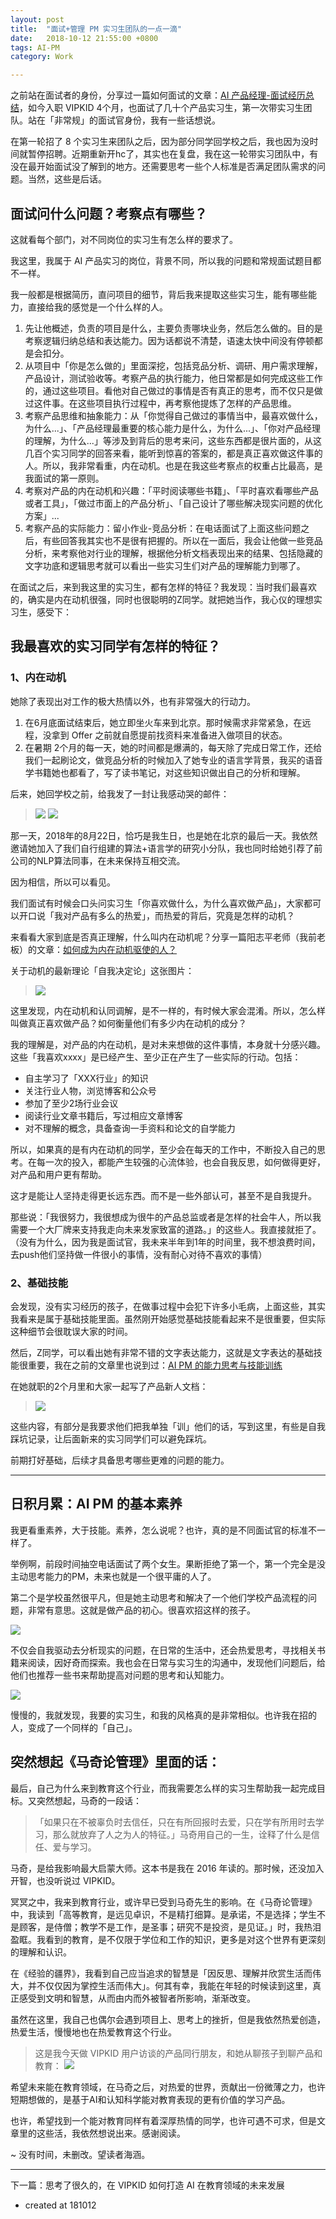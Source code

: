 ```yaml
---
layout: post
title:  "面试+管理 PM 实习生团队的一点一滴"
date:   2018-10-12 21:55:00 +0800
tags: AI-PM
category: Work

---
```


之前站在面试者的身份，分享过一篇如何面试的文章：[AI 产品经理-面试经历总结](http://www.ramywu.com/work/2018/05/31/AI-PM-Interview/)，如今入职 VIPKID 4个月，也面试了几十个产品实习生，第一次带实习生团队。站在「非常规」的面试官身份，我有一些话想说。


在第一轮招了 8 个实习生来团队之后，因为部分同学回学校之后，我也因为没时间就暂停招聘。近期重新开hc了，其实也在复盘，我在这一轮带实习团队中，有没在最开始面试没了解到的地方。还需要思考一些个人标准是否满足团队需求的问题。当然，这些是后话。

## 面试问什么问题？考察点有哪些？

这就看每个部门，对不同岗位的实习生有怎么样的要求了。

我这里，我属于 AI 产品实习的岗位，背景不同，所以我的问题和常规面试题目都不一样。

我一般都是根据简历，直问项目的细节，背后我来提取这些实习生，能有哪些能力，直接给我的感觉是一个什么样的人。

1. 先让他概述，负责的项目是什么，主要负责哪块业务，然后怎么做的。目的是考察逻辑归纳总结和表达能力。因为话都说不清楚，语速太快中间没有停顿都是会扣分。
2. 从项目中「你是怎么做的」里面深挖，包括竞品分析、调研、用户需求理解，产品设计，测试验收等。考察产品的执行能力，他日常都是如何完成这些工作的，通过这些项目。看他对自己做过的事情是否有真正的思考，而不仅只是做过这件事。在这些项目执行过程中，再考察他提炼了怎样的产品思维。
3. 考察产品思维和抽象能力：从「你觉得自己做过的事情当中，最喜欢做什么，为什么...」、「产品经理最重要的核心能力是什么，为什么...」、「你对产品经理的理解，为什么...」等涉及到背后的思考来问，这些东西都是很片面的，从这几百个实习同学的回答来看，能听到惊喜的答案的，都是真正喜欢做这件事的人。所以，我非常看重，内在动机。也是在我这些考察点的权重占比最高，是我面试的第一原则。
4. 考察对产品的内在动机和兴趣：「平时阅读哪些书籍」、「平时喜欢看哪些产品或者工具」，「做过市面上的产品分析」、「自己设计了哪些解决现实问题的优化方案」...
5. 考察产品的实际能力：留小作业-竞品分析：在电话面试了上面这些问题之后，有些回答我其实也不是很有把握的。所以在一面后，我会让他做一些竞品分析，来考察他对行业的理解，根据他分析文档表现出来的结果、包括隐藏的文字功底和逻辑思考就可以看出一些实习生们对产品的理解能力到哪了。



在面试之后，来到我这里的实习生，都有怎样的特征？我发现：当时我们最喜欢的，确实是内在动机很强，同时也很聪明的Z同学。就把她当作，我心仪的理想实习生，感受下：


## 我最喜欢的实习同学有怎样的特征？


### 1、内在动机

她除了表现出对工作的极大热情以外，也有非常强大的行动力。

1. 在6月底面试结束后，她立即坐火车来到北京。那时候需求非常紧急，在远程，没拿到 Offer 之前就自愿提前找资料来准备进入做项目的状态。
2. 在暑期 2个月的每一天，她的时间都是爆满的，每天除了完成日常工作，还给我们一起刷论文，做竞品分析的时候加入了她专业的语言学背景，我买的语音学书籍她也都看了，写了读书笔记，对这些知识做出自己的分析和理解。

后来，她回学校之前，给我发了一封让我感动哭的邮件：

> ![](http://ojcp18ifz.bkt.clouddn.com/2018-10-12-141431.jpg)
> ![](http://ojcp18ifz.bkt.clouddn.com/2018-10-12-141542.jpg)

那一天，2018年的8月22日，恰巧是我生日，也是她在北京的最后一天。我依然邀请她加入了我们自行组建的算法+语言学的研究小分队，我也同时给她引荐了前公司的NLP算法同事，在未来保持互相交流。


因为相信，所以可以看见。

我们面试有时候会口头问实习生「你喜欢做什么，为什么喜欢做产品」，大家都可以开口说「我对产品有多么的热爱」，而热爱的背后，究竟是怎样的动机？

来看看大家到底是否真正理解，什么叫内在动机呢？分享一篇阳志平老师（我前老板）的文章：[如何成为内在动机驱使的人？](https://mp.weixin.qq.com/s?__biz=MzA3MzM0MjUyMQ==&mid=2652149359&idx=1&sn=99b1eabcf753ab64114175cf3076a6c0&mpshare=1&scene=1&srcid=1012YdKEHHeZGkKIH6HWpM9F&key=adad1fbca0d4037c59f2892a8715f421bd2c2e8c07f52b8c5d28bc0a1d197581adf9a0ebce65e093d6f267b0cfa8719559c020834d9570fc80777b8799b04d6f0aa004dab5c1c07cc6028085220dfcb4&ascene=0&uin=OTYyNDg4NjIx&devicetype=iMac+MacBookPro14%2C1+OSX+OSX+10.12.5+build(16F2073)&version=12020810&nettype=WIFI&lang=zh_CN&fontScale=100&pass_ticket=kxYPt4NoahVxchwXhVssWCGx7%2F6Is7P5cB5Cf%2Ftjdbhi8Ny1XdWMHdEF28u0V4XP)

关于动机的最新理论「自我决定论」这张图片：

> ![](http://ojcp18ifz.bkt.clouddn.com/2018-10-12-142903.jpg)

这里发现，内在动机和认同调解，是不一样的，有时候大家会混淆。所以，怎么样叫做真正喜欢做产品？如何衡量他们有多少内在动机的成分？

我的理解是，对产品的内在动机，是对未来想做的这件事情，本身就十分感兴趣。这些「我喜欢xxxx」是已经产生、至少正在产生了一些实际的行动。包括：

- 自主学习了「XXX行业」的知识
- 关注行业人物，浏览博客和公众号
- 参加了至少2场行业会议
- 阅读行业文章书籍后，写过相应文章博客
- 对不理解的概念，具备查询一手资料和论文的自学能力



所以，如果真的是有内在动机的同学，至少会在每天的工作中，不断投入自己的思考。在每一次的投入，都能产生较强的心流体验，也会自我反思，如何做得更好，对产品和用户更有帮助。

这才是能让人坚持走得更长远东西。而不是一些外部认可，甚至不是自我提升。

那些说：「我很努力，我很想成为很牛的产品总监或者是怎样的社会牛人，所以我需要一个大厂牌来支持我走向未来发家致富的道路。」的这些人。我直接就拒了。（没有为什么，因为我是面试官，我未来半年到1年的时间里，我不想浪费时间，去push他们坚持做一件很小的事情，没有耐心对待不喜欢的事情）

### 2、基础技能

会发现，没有实习经历的孩子，在做事过程中会犯下许多小毛病，上面这些，其实我看来是属于基础技能里面。虽然刚开始感觉基础技能看起来不是很重要，但实际这种细节会很耽误大家的时间。

然后，Z同学，可以看出她有非常不错的文字表达能力，这就是文字表达的基础技能很重要，我在之前的文章里也说到过：[AI PM 的能力思考与技能训练](http://www.ramywu.com/freestyle/2018/05/11/Thinking-About-Skill/)

在她就职的2个月里和大家一起写了产品新人文档：

> ![](http://ojcp18ifz.bkt.clouddn.com/2018-10-12-150815.jpg)

这些内容，有部分是我要求他们把我单独「训」他们的话，写到这里，有些是自我踩坑记录，让后面新来的实习同学们可以避免踩坑。

前期打好基础，后续才具备思考哪些更难的问题的能力。


---

## 日积月累：AI PM 的基本素养

我更看重素养，大于技能。素养，怎么说呢？也许，真的是不同面试官的标准不一样了。

举例啊，前段时间抽空电话面试了两个女生。果断拒绝了第一个，第一个完全是没主动思考能力的PM，未来也就是一个很平庸的人了。

第二个是学校虽然很平凡，但是她主动思考和解决了一个他们学校产品流程的问题，非常有意思。这就是做产品的初心。很喜欢招这样的孩子。

![](http://ojcp18ifz.bkt.clouddn.com/2018-10-12-152317.jpg)

不仅会自我驱动去分析现实的问题，在日常的生活中，还会热爱思考，寻找相关书籍来阅读，因好奇而探索。我也会在日常与实习生的沟通中，发现他们问题后，给他们也推荐一些书来帮助提高对问题的思考和认知能力。

![](http://ojcp18ifz.bkt.clouddn.com/2018-10-12-WechatIMG1452.jpeg)



慢慢的，我就发现，我要的实习生，和我的风格真的是非常相似。也许我在招的人，变成了一个同样的「自己」。



## 突然想起《马奇论管理》里面的话：

最后，自己为什么来到教育这个行业，而我需要怎么样的实习生帮助我一起完成目标。又突然想起，马奇的一段话：

> 「如果只在不被辜负时去信任，只在有所回报时去爱，只在学有所用时去学习，那么就放弃了人之为人的特征。」马奇用自己的一生，诠释了什么是信任、爱与学习。

马奇，是给我影响最大启蒙大师。这本书是我在 2016 年读的。那时候，还没加入开智，也没听说过 VIPKID。


冥冥之中，我来到教育行业，或许早已受到马奇先生的影响。在《马奇论管理》中，我读到「高等教育，是远见卓识，不是精打细算。是承诺，不是选择；学生不是顾客，是侍僧；教学不是工作，是圣事；研究不是投资，是见证。」时，我热泪盈眶。我看到的教育，是不仅限于学位和工作的知识，更多是对这个世界有更深刻的理解和认识。

在《经验的疆界》，我看到自己应当追求的智慧是「因反思、理解并欣赏生活而伟大，并不仅仅因为掌控生活而伟大」。何其有幸，我能在年轻的时候读到这里，真正感受到文明和智慧，从而由内而外被智者所影响，渐渐改变。


虽然在这里，我自己也偶尔会遇到项目上、思考上的挫折，但是我依然热爱创造，热爱生活，慢慢地也在热爱教育这个行业。

> 这是我今天做 VIPKID 用户访谈的产品同行朋友，和她从聊孩子到聊产品和教育：
> ![](http://ojcp18ifz.bkt.clouddn.com/2018-10-12-Snip20181012_97-1.png)


希望未来能在教育领域，在马奇之后，对热爱的世界，贡献出一份微薄之力，也许短期想做的，是基于AI和认知科学能对教育表现的更有价值的学习产品。


也许，希望找到一个能对教育同样有着深厚热情的同学，也许可遇不可求，但是文章里的这些活，我依然想说出来。感谢阅读。


~ 没有时间，未删改。望读者海涵。

---


下一篇：思考了很久的，在 VIPKID 如何打造 AI 在教育领域的未来发展


- created at 181012


